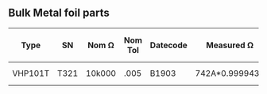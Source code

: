 
## Bulk Metal foil parts
| Type    | SN    | Nom Ω   | Nom Tol | Datecode | Measured Ω     | TCR 18-28 | Zero TCR at | Note    |
| ------- | ----  | ------- | ------- | -------- | -------------- | -------   | ----------- |---------|
| VHP101T | T321  | 10k000  |  .005   | B1903    |742A\*0.9999432 | -33µΩ/°C  |             |         |
